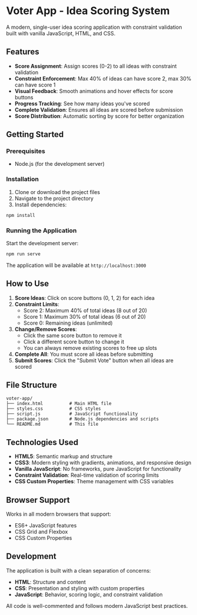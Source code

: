 # Voter App - Idea Scoring System

A modern, single-user idea scoring application with constraint validation built with vanilla JavaScript, HTML, and CSS.

## Features

- **Score Assignment**: Assign scores (0-2) to all ideas with constraint validation
- **Constraint Enforcement**: Max 40% of ideas can have score 2, max 30% can have score 1
- **Visual Feedback**: Smooth animations and hover effects for score buttons
- **Progress Tracking**: See how many ideas you've scored
- **Complete Validation**: Ensures all ideas are scored before submission
- **Score Distribution**: Automatic sorting by score for better organization

## Getting Started

### Prerequisites

- Node.js (for the development server)

### Installation

1. Clone or download the project files
2. Navigate to the project directory
3. Install dependencies:

```bash
npm install
```

### Running the Application

Start the development server:

```bash
npm run serve
```

The application will be available at `http://localhost:3000`

## How to Use

1. **Score Ideas**: Click on score buttons (0, 1, 2) for each idea
2. **Constraint Limits**:
   - Score 2: Maximum 40% of total ideas (8 out of 20)
   - Score 1: Maximum 30% of total ideas (6 out of 20)
   - Score 0: Remaining ideas (unlimited)
3. **Change/Remove Scores**:
   - Click the same score button to remove it
   - Click a different score button to change it
   - You can always remove existing scores to free up slots
4. **Complete All**: You must score all ideas before submitting
5. **Submit Scores**: Click the "Submit Vote" button when all ideas are scored

## File Structure

```
voter-app/
├── index.html          # Main HTML file
├── styles.css          # CSS styles
├── script.js           # JavaScript functionality
├── package.json        # Node.js dependencies and scripts
└── README.md           # This file
```

## Technologies Used

- **HTML5**: Semantic markup and structure
- **CSS3**: Modern styling with gradients, animations, and responsive design
- **Vanilla JavaScript**: No frameworks, pure JavaScript for functionality
- **Constraint Validation**: Real-time validation of scoring limits
- **CSS Custom Properties**: Theme management with CSS variables

## Browser Support

Works in all modern browsers that support:
- ES6+ JavaScript features
- CSS Grid and Flexbox
- CSS Custom Properties

## Development

The application is built with a clean separation of concerns:
- **HTML**: Structure and content
- **CSS**: Presentation and styling with custom properties
- **JavaScript**: Behavior, scoring logic, and constraint validation

All code is well-commented and follows modern JavaScript best practices.